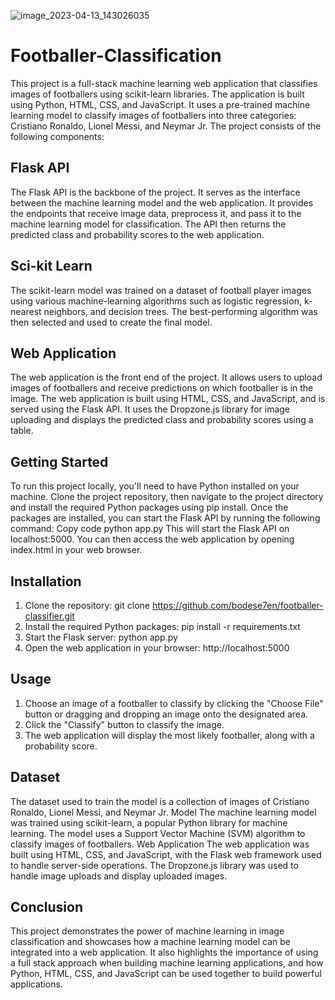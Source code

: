 ![image_2023-04-13_143026035](https://user-images.githubusercontent.com/115225579/231774231-50419f98-f801-42aa-aa63-34f2e97b6e0f.png)

# Footballer-Classification
This project is a full-stack machine learning web application that classifies images of footballers using scikit-learn libraries. The application is built using Python, HTML, CSS, and JavaScript. It uses a pre-trained machine learning model to classify images of footballers into three categories: Cristiano Ronaldo, Lionel Messi, and Neymar Jr.
The project consists of the following components:

## Flask API
The Flask API is the backbone of the project. It serves as the interface between the machine learning model and the web application. It provides the endpoints that receive image data, preprocess it, and pass it to the machine learning model for classification. The API then returns the predicted class and probability scores to the web application.

## Sci-kit Learn
The scikit-learn model was trained on a dataset of football player images using various machine-learning algorithms such as logistic regression, k-nearest neighbors, and decision trees. The best-performing algorithm was then selected and used to create the final model.

## Web Application
The web application is the front end of the project. It allows users to upload images of footballers and receive predictions on which footballer is in the image. The web application is built using HTML, CSS, and JavaScript, and is served using the Flask API. It uses the Dropzone.js library for image uploading and displays the predicted class and probability scores using a table.

## Getting Started
To run this project locally, you'll need to have Python installed on your machine. Clone the project repository, then navigate to the project directory and install the required Python packages using pip install. 
Once the packages are installed, you can start the Flask API by running the following command:
Copy code
python app.py 
This will start the Flask API on localhost:5000. You can then access the web application by opening index.html in your web browser.

## Installation
1.	Clone the repository: git clone https://github.com/bodese7en/footballer-classifier.git
2.	Install the required Python packages: pip install -r requirements.txt
3.	Start the Flask server: python app.py
4.	Open the web application in your browser: http://localhost:5000

## Usage
1.	Choose an image of a footballer to classify by clicking the "Choose File" button or dragging and dropping an image onto the designated area.
2.	Click the "Classify" button to classify the image.
3.	The web application will display the most likely footballer, along with a probability score.

## Dataset
The dataset used to train the model is a collection of images of Cristiano Ronaldo, Lionel Messi, and Neymar Jr.
Model
The machine learning model was trained using scikit-learn, a popular Python library for machine learning. The model uses a Support Vector Machine (SVM) algorithm to classify images of footballers.
Web Application
The web application was built using HTML, CSS, and JavaScript, with the Flask web framework used to handle server-side operations. The Dropzone.js library was used to handle image uploads and display uploaded images.

## Conclusion
This project demonstrates the power of machine learning in image classification and showcases how a machine learning model can be integrated into a web application. It also highlights the importance of using a full stack approach when building machine learning applications, and how Python, HTML, CSS, and JavaScript can be used together to build powerful applications.


